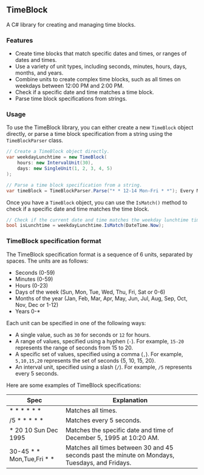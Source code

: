## TimeBlock

A C# library for creating and managing time blocks.

### Features

* Create time blocks that match specific dates and times, or ranges of dates and times.
* Use a variety of unit types, including seconds, minutes, hours, days, months, and years.
* Combine units to create complex time blocks, such as all times on weekdays between 12:00 PM and 2:00 PM.
* Check if a specific date and time matches a time block.
* Parse time block specifications from strings.

### Usage

To use the TimeBlock library, you can either create a new `TimeBlock` object directly, or parse a time block specification from a string using the `TimeBlockParser` class.

```c#
// Create a TimeBlock object directly.
var weekdayLunchtime = new TimeBlock(
    hours: new IntervalUnit(30),
    days: new SingleUnit(1, 2, 3, 4, 5)
);

// Parse a time block specification from a string.
var timeBlock = TimeBlockParser.Parse("* * 12-14 Mon-Fri * *"); Every Mon-Fri between 1200-1400
```

Once you have a `TimeBlock` object, you can use the `IsMatch()` method to check if a specific date and time matches the time block.

```c#
// Check if the current date and time matches the weekday lunchtime time block.
bool isLunchtime = weekdayLunchtime.IsMatch(DateTime.Now);
```

### TimeBlock specification format

The TimeBlock specification format is a sequence of 6 units, separated by spaces. The units are as follows:

* Seconds (0-59)
* Minutes (0-59)
* Hours (0-23)
* Days of the week (Sun, Mon, Tue, Wed, Thu, Fri, Sat or 0-6)
* Months of the year (Jan, Feb, Mar, Apr, May, Jun, Jul, Aug, Sep, Oct, Nov, Dec or 1-12)
* Years 0-*

Each unit can be specified in one of the following ways:

* A single value, such as `30` for seconds or `12` for hours.
* A range of values, specified using a hyphen (`-`). For example, `15-20` represents the range of seconds from 15 to 20.
* A specific set of values, specified using a comma (`,`). For example, `5,10,15,20` represents the set of seconds {5, 10, 15, 20}.
* An interval unit, specified using a slash (`/`). For example, `/5` represents every 5 seconds.

Here are some examples of TimeBlock specifications:

|Spec|Explanation|
|----|-----------|
|\* * * * * *| Matches all times.|
|/5 * * * * *| Matches every 5 seconds.|
|* 20 10 Sun Dec 1995|Matches the specific date and time of December 5, 1995 at 10:20 AM.
|30-45 * * Mon,Tue,Fri * *|Matches all times between 30 and 45 seconds past the minute on Mondays, Tuesdays, and Fridays.|
